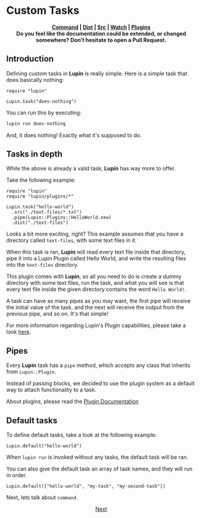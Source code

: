 # Custom Tasks

<p align="center">
  <b>
    <a href="https://github.com/molnarmark/lupin/blob/master/docs/3-command.md">Command</a> | <a href="https://github.com/molnarmark/lupin/blob/master/docs/5-dist.md">Dist</a> | <a href="https://github.com/molnarmark/lupin/blob/master/docs/4-src.md">Src</a> | <a href="https://github.com/molnarmark/lupin/blob/master/docs/6-watch.md">Watch</a> | <a href="https://github.com/molnarmark/lupin/blob/master/docs/7-plugins.md">Plugins</a>
    <br>
    Do you feel like the documentation could be extended, or changed somewhere? Don't hesitate to open a Pull Request.
  </b>
</p>

## Introduction

Defining custom tasks in **Lupin** is really simple. Here is a simple task that does basically nothing:

```crystal
require "lupin"

Lupin.task("does-nothing")
```

You can run this by executing:

```sh
lupin run does-nothing
```

And, it does nothing! Exactly what it's supposed to do.

## Tasks in depth

While the above is already a valid task, **Lupin** has way more to offer.

Take the following example:

```crystal
require "lupin"
require "lupin/plugins/*"

Lupin.task("hello-world")
  .src("./text-files/*.txt")
  .pipe(Lupin::Plugins::HelloWorld.new)
  .dist("./text-files")
```

Looks a bit more exciting, right? This example assumes that you have a directory called `text-files`, with some text files in it.

When this task is ran, **Lupin** will read every text file inside that directory, pipe it into a Lupin Plugin called Hello World, and write the resulting files into the `text-files` directory.

This plugin comes with **Lupin**, so all you need to do is create a dummy directory with some text files, run the task, and what you will see is that every text file inside the given directory contains the word `Hello World!`.

A task can have as many pipes as you may want, the first pipe will receive the initial value of the task, and the next will receive the output from the previous pipe, and so on. It's that simple!

For more information regarding Lupin's Plugin capabilities, please take a look <a href="https://github.com/molnarmark/lupin/blob/master/docs/7-plugins.md">here</a>.

## Pipes

Every **Lupin** task has a `pipe` method, which accepts any class that inherits from `Lupin::Plugin`.

Instead of passing blocks, we decided to use the plugin system as a default way to attach functionality to a task.

About plugins, please read the [Plugin Documentation](https://github.com/molnarmark/lupin/blob/master/docs/7-plugins.md)

## Default tasks

To define default tasks, take a look at the following example:

```crystal
Lupin.default("hello-world")
```

When `lupin run` is invoked without any tasks, the default task will be ran.

You can also give the default task an array of task names, and they will run in order.

```crystal
Lupin.default(["hello-world", "my-task", "my-second-task"])
```

Next, lets talk about `command`.

<p align="center">
  <a href="https://github.com/molnarmark/lupin/blob/master/docs/3-command.md">Next</a>
</p>

